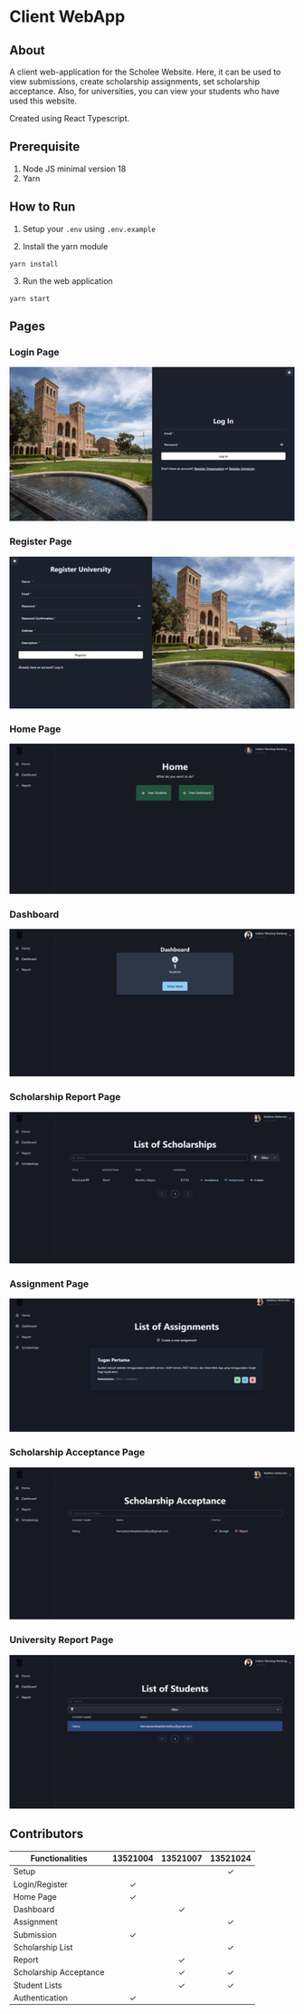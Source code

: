 # Client WebApp

## About
A client web-application for the Scholee Website. Here, it can be used to view submissions, create scholarship assignments, set scholarship acceptance. Also, for universities, you can view your students who have used this website.

Created using React Typescript.

## Prerequisite
1. Node JS minimal version 18
2. Yarn

## How to Run
1. Setup your `.env` using `.env.example`

2. Install the yarn module
```
yarn install
```

3. Run the web application
```
yarn start
```

## Pages
### Login Page
<img src="./doc/login.png" w="30" h="50">

### Register Page
<img src="./doc/register.png" w="30" h="50">

### Home Page
<img src="./doc/home.png" w="30" h="50">

### Dashboard
<img src="./doc/dashboard.png" w="30" h="50">

### Scholarship Report Page
<img src="./doc/report.png" w="30" h="50">

### Assignment Page
<img src="./doc/assignment.png" w="30" h="50">

### Scholarship Acceptance Page
<img src="./doc/scholarshipacc.png" w="30" h="50">

### University Report Page
<img src="./doc/universityreport.png" w="30" h="50">


## Contributors
| Functionalities | 13521004   | 13521007 | 13521024 |
| --------------- | :--------: | :------: | :------: |
| Setup           |            |          |  &check; |
| Login/Register  | &check;    |          |          |
| Home Page       | &check;    |          |          |
| Dashboard       |            |  &check; |          |
| Assignment      |            |          |&check;   |
| Submission      | &check;    |          |          |
| Scholarship List |           |          | &check;  |
| Report          |            |&check;   |          |
| Scholarship Acceptance |     | &check;  | &check;  |
| Student Lists   |            | &check;  | &check;  |
| Authentication  |  &check;   |          |          |